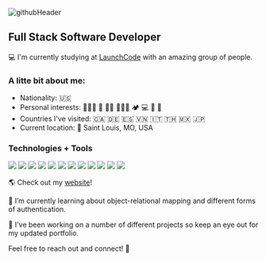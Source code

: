 ![githubHeader](https://user-images.githubusercontent.com/79928899/124009403-2d6dcf80-d9a3-11eb-8127-28defedce0fc.png)

## Full Stack Software Developer

💻 I'm currently studying at [LaunchCode](https://www.launchcode.org/about) with an amazing group of people.

### A litte bit about me:

- Nationality: 🇺🇸
- Personal interests: 🧘🏻‍♂️ 🛫 💪🏽 🏄🏻‍♂️ 🏕 💻 🎸 🏈
- Countries I've visited: 🇨🇦 🇩🇪 🇪🇸 🇻🇳 🇮🇹 🇹🇭 🇲🇽 🇯🇵
- Current location: 📍 Saint Louis, MO, USA

### Technologies + Tools

![](https://img.shields.io/badge/OS-MacOS-informational?style=flat&logo=apple&logoColor=white&color=ff9999)
![](https://img.shields.io/badge/Editor-IntelliJ_IDEA-informational?style=flat&logo=intellij-idea&logoColor=white&color=ff9999)
![](https://img.shields.io/badge/Code-JavaScript-informational?style=flat&logo=javascript&logoColor=white&color=ff9999)
![](https://img.shields.io/badge/Code-Java-informational?style=flat&logo=java&logoColor=white&color=ff9999)
![](https://img.shields.io/badge/Code-Java-informational?style=flat&logo=java&logoColor=white&color=ff9999)
![](https://img.shields.io/badge/Code-React-informational?style=flat&logo=react&logoColor=white&color=ff9999)
![](https://img.shields.io/badge/Code-Angular-informational?style=flat&logo=angular&logoColor=white&color=ff9999)
![](https://img.shields.io/badge/Code-Spring-informational?style=flat&logo=spring&logoColor=white&color=ff9999)
![](https://img.shields.io/badge/Tools-MySQL-informational?style=flat&logo=mysql&logoColor=white&color=ff9999)
![](https://img.shields.io/badge/Tools-Bootstrap-informational?style=flat&logo=bootstrap&logoColor=white&color=ff9999)
![](https://img.shields.io/badge/Tools-AdobeCC-informational?style=flat&logo=adobe&logoColor=white&color=ff9999)
![](https://img.shields.io/badge/Cloud-Heroku-informational?style=flat&logo=heroku&logoColor=white&color=ff9999)


🌎 Check out my [website](http://www.skylerhogan.com/)!

🌱 I’m currently learning about object-relational mapping and different forms of authentication.

🔭 I've been working on a number of different projects so keep an eye out for my updated portfolio.

Feel free to reach out and connect! 💬
